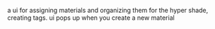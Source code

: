  a ui for assigning materials and organizing them for the hyper shade, creating tags. ui pops up when you create a new material
 